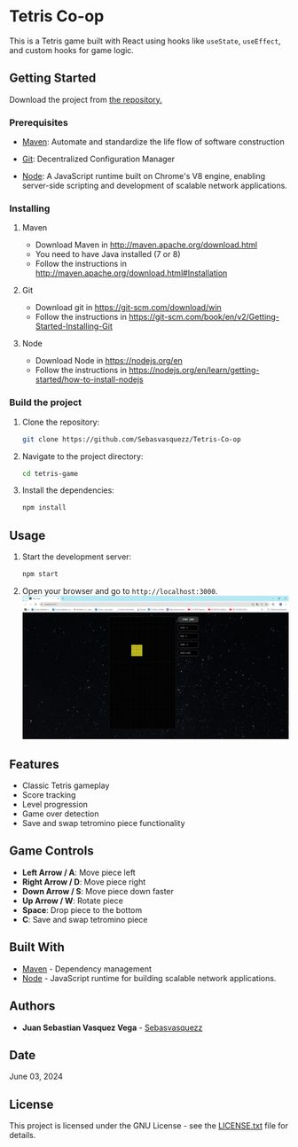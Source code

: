 # Tetris Co-op

This is a Tetris game built with React using hooks like `useState`, `useEffect`, and custom hooks for game logic.

## Getting Started
Download the project from 
[the repository.](https://github.com/Sebasvasquezz/Tetris-Co-op)

### Prerequisites

* [Maven](https://maven.apache.org/): Automate and standardize the life flow of software construction

* [Git](https://www.git-scm.com/): Decentralized Configuration Manager

* [Node](https://nodejs.org/en/): A JavaScript runtime built on Chrome's V8 engine, enabling server-side scripting and development of scalable network applications.

### Installing
1. Maven
    * Download Maven in http://maven.apache.org/download.html
    * You need to have Java installed (7 or 8)
    * Follow the instructions in http://maven.apache.org/download.html#Installation

2. Git
    * Download git in https://git-scm.com/download/win
    * Follow the instructions in https://git-scm.com/book/en/v2/Getting-Started-Installing-Git

3. Node
    * Download Node in https://nodejs.org/en
    * Follow the instructions in https://nodejs.org/en/learn/getting-started/how-to-install-nodejs

### Build the project

1. Clone the repository:
    ```bash
    git clone https://github.com/Sebasvasquezz/Tetris-Co-op
    ```
2. Navigate to the project directory:
    ```bash
    cd tetris-game
    ```
3. Install the dependencies:
    ```bash
    npm install
    ```

## Usage

1. Start the development server:
    ```bash
    npm start
    ```
2. Open your browser and go to `http://localhost:3000`.
![Execution](image.png)

## Features

- Classic Tetris gameplay
- Score tracking
- Level progression
- Game over detection
- Save and swap tetromino piece functionality

## Game Controls

- **Left Arrow / A**: Move piece left
- **Right Arrow / D**: Move piece right
- **Down Arrow / S**: Move piece down faster
- **Up Arrow / W**: Rotate piece
- **Space**: Drop piece to the bottom
- **C**: Save and swap tetromino piece

## Built With

* [Maven](https://maven.apache.org/) - Dependency management
* [Node](https://nodejs.org/en/) - JavaScript runtime for building scalable network applications.

## Authors

* **Juan Sebastian Vasquez Vega**  - [Sebasvasquezz](https://github.com/Sebasvasquezz)

## Date

June 03, 2024


## License

This project is licensed under the GNU License - see the [LICENSE.txt](LICENSE.txt) file for details.

